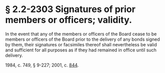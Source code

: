 # § 2.2-2303 Signatures of prior members or officers; validity.

<p>In the event that any of the members or officers of the Board cease to be members or officers of the Board prior to the delivery of any bonds signed by them, their signatures or facsimiles thereof shall nevertheless be valid and sufficient for all purposes as if they had remained in office until such delivery.</p><p>1984, c. 749, § 9-227; 2001, c. <a href='http://lis.virginia.gov/cgi-bin/legp604.exe?011+ful+CHAP0844'>844</a>.</p>